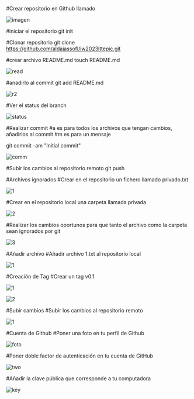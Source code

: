 #Crear repositorio en Github llamado

![imagen](https://github.com/aldajassofl/iw2023ittepic/assets/143014169/cb8a2ac6-4b3e-4827-a34b-11db6434d064)

#iniciar el repositorio
git init

#Clonar repositorio
git clone https://github.com/aldajassofl/iw2023ittepic.git

#crear archivo README.md
touch README.md

![read](https://github.com/aldajassofl/iw2023ittepic/assets/143014169/d5307a58-5910-4226-a4e0-ebbe8b2bff2f)


#anadirlo al commit
git add README.md

![r2](https://github.com/aldajassofl/iw2023ittepic/assets/143014169/e00c9663-b272-4664-8b41-8e19de117880)

#Ver el status del branch

![status](https://github.com/aldajassofl/iw2023ittepic/assets/143014169/fa26b6b5-8255-4570-9f3c-d41f37a6778a)

#Realizar commit
#a es para todos los archivos que tengan cambios, añadirlos al commit
#m es para un mensaje

git commit -am "Initial commit"

![comm](https://github.com/aldajassofl/iw2023ittepic/assets/143014169/e3131556-84a2-4265-b25a-960ed626ecba)

#Subir los cambios al repositorio remoto
git push

#Archivos ignorados
#Crear en el repositorio un fichero llamado privado.txt

![1](https://github.com/aldajassofl/iw2023ittepic/assets/143014169/2da68163-fb41-4910-a773-113ab33a24b2)

#Crear en el repositorio local una carpeta llamada privada

![2](https://github.com/aldajassofl/iw2023ittepic/assets/143014169/f1eb878a-aa18-44a4-9550-dcbbc82511cf)

#Realizar los cambios oportunos para que tanto el archivo como la carpeta sean ignorados por git

![3](https://github.com/aldajassofl/iw2023ittepic/assets/143014169/bca18181-0523-4736-9be1-9ee63acfe21c)

#Añadir archivo
#Añadir archivo 1.txt al repositorio local

![1](https://github.com/aldajassofl/iw2023ittepic/assets/143014169/65b65800-cb9d-4156-96da-f08aaa781aa0)

#Creación de Tag
#Crear un tag v0.1

![1](https://github.com/aldajassofl/iw2023ittepic/assets/143014169/0a9ff5f7-b220-4b37-89bc-bcb7dd89a9d4)

![2](https://github.com/aldajassofl/iw2023ittepic/assets/143014169/b6e5be25-f9f4-4cf6-9d90-b940245de9f9)

#Subir cambios
#Subir los cambios al repositorio remoto

![1](https://github.com/aldajassofl/iw2023ittepic/assets/143014169/c9b42501-b897-490d-be8a-ae694000fcc6)

#Cuenta de Github
#Poner una foto en tu perfil de Github

![foto](https://github.com/aldajassofl/iw2023ittepic/assets/143014169/3cd3cf4b-4ca1-4125-97da-777c432d52d9)

#Poner doble factor de autenticación en tu cuenta de GitHub

![two](https://github.com/aldajassofl/iw2023ittepic/assets/143014169/1ec8bdb8-c0ca-45e0-95d0-cb8c8f349f3b)

#Añadir la clave pública que corresponde a tu computadora

![key](https://github.com/aldajassofl/iw2023ittepic/assets/143014169/780f8b4c-f3a1-40e5-962a-bd0a86506a99)



